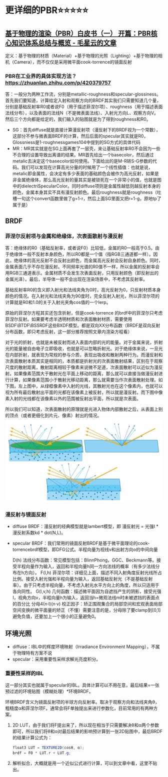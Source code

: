 # __更详细的PBR⭐⭐⭐⭐⭐__

  ## [基于物理的渲染（PBR）白皮书（一） 开篇：PBR核心知识体系总结与概览 - 毛星云的文章](https://zhuanlan.zhihu.com/p/53086060)

  定义：基于物理的材质（Material）+基于物理的光照（Lighting）+基于物理的相机（Camera），而不仅仅是采用微平面cook-torrence的镜面反射

### __PBR在工业界的具体实现方法？https://zhuanlan.zhihu.com/p/420379757__
  
  答：一般分为两种工作流，分别是metallic-roughness和specular-glossiness。首先我们要知道，计算给定入射和观察方向的BRDF其实我们只需要知道几个量，分别是基础反射率R0或者说F0（用于描述菲涅尔项）、roughness（用于描述表面法线分布），以及表面的法线N（不是微表面法线）、入射光方向L、观察方向V。然后三个方向都是给定的，我们输入的贴图就是为了得到roughness和R0。
  * SG：首先diffuse就是直接计算漫反射项（漫反射下的BRDF视为一个常数），这部分不参与微表面BRDF的计算，然后后面的specular其实就是R0，Glossniess是1-roughnessgames104中提到的SG方式的具体代码
  * MR：MR其实就是在SG上面再套了一层壳，来让基础反射率R0不会因为一些不合理的设置导致出离谱的结果。MR首先给出一个basecolor，然后通过metalic去决定这个basecolor如何使用。下面给出的是M-R转S-G参数的代码。我们可以发现在计算高光分量的时候用了一个线性插值：也就是说，metalic即金属性，会决定有多少表面的基础颜色会被作为高光反射，如果是非金属绝缘体，那么高光反射的量其实是被锁死在一个非常小的值，也就是图中的dielectriSpecularColor。同时diffuse项则是金属性越低则越反射本身的颜色，金属本身其实不具有漫反射颜色。最后roughness就是roughness（吐槽一句这个convert函数里做了g=1-r，然后上面SG里面又把r=1-g，原地tp了属于是）

## __BRDF__
### __菲涅尔反射项与金属和绝缘体，次表面散射与漫反射__
  
  答：绝缘体的R0（基础反射率，或者说F0）比较低，金属的R0一般高于0.5。由于绝缘体一般不反射本身颜色，所以R0都是一个值（指RGB三通道都一样）。因此，绝缘体的高光反射不会反射出颜色，而金属高光反射会反射自身颜色。同时，金属表面几乎不存在漫反射。不同频率光谱的R0值不一样，所以金属的反射率会用RGB三通道表示。金属材质不会发生次表面反射，只用反射颜色（即反射出的金属光泽）。最后，半导体一般不会出现在渲染场景中，不考虑其反射率。

  基础反射率R0的含义即入射光和法线夹角为0时，高光反射为0，只反射材质本身颜色的情况。在入射光和法线夹角为90度时，完全反射入射光，所以菲涅尔项的计算就是R0和1.0的关于入射光夹角cos值的一个lerp。

  原始的菲涅尔方程其实还包含折射，但是cook-torrence 的brdf中的菲涅尔只考虑菲涅尔反射。如果要考虑半透明材质和次表面散射材质，需要使用BSDF\BTDF\BSSRDF这些BXDF模型。都是双向XX分布函数（BRDF是双向反射分布函数，即只考虑反射，这一部分推荐按照文章内渲染方程看）

  对于光的折射，也就是未被反射而进入表面内部的光的能量。对于金属来说，折射光的能量被自由电子立即吸收，也就是可以忽略折射光。对于绝缘体来说，一旦光在内部折射，就表现为常规的参与介质，表现出吸收和散射两种行为。而漫反射和次表面散射本质其实是相同的，本质都是折射光的次表面散射结果，区别在于观察尺度的散射距离，散射距离相较于像素来说微不足道，次表面散射可以近似为漫反射。如果像素范围大于散射光在平面上移动的距离，那么就可以直接当做漫反射进行计算，如果像素范围小于散射光移动距离，那么就需要当作次表面散射处理。如下图，左上图中，从绿框像素中入射的光线，其散射光也在这个像素内，也就可以视为所有最后散射出平面的光都在该像素上被反射，所以就是漫反射。而下图中像素入射的光线都在该像素以外的范围被反射出平面，所以就是次表面。

  所以我们可以知道，次表面散射的原理就是光进入物体内部散射之后，从表面上别的顶点（或者更细化到片元、像素）射出的情况。
  ![image](https://github.com/CHy-KK/Images/blob/main/SSS.png?raw=true)

### __漫反射与镜面反射__

  * diffuse BRDF：漫反射的经典模型就是lambert模型，即 漫反射光 = 光强I * 漫反射系数kd * dot(N,L)。
  
  * specular BRDF：我们常用的镜面反射BRDF是基于微平面理论的cook-torrencebrdf模型，即DFG公式。半程向量为视线v和出射方向o的中间向量

    D(h) 法线分布函数：常见模型包括：BlinnPhong，GGC、Beckmann等。接受半程向量作为输入，返回和半程向量h同一方向法线的概率（有多少法线分布在h方向）。
    F(l,h) 菲涅尔项：详细见上面，描述不同入射角度反射光线所占比例。接受入射光强和半程向量为输入，返回基础反射光（不是基础反射率）。由于只考虑半程向量，不考虑入射光水平方向上的角度，所以只适用于各向同性。
    G(l,v,h) 几何函数：描述微平面因为自遮挡产生的阴影，接受光强I，视角方向v，半程向量h为输入，返回当h=微观法线m时未被遮挡的表面点的百分比
    分母4(n·l)(n·v) 校正因子：矫正围观集合的局部空间和宏观表面局部空间变换的微平面量的矫正（不懂）需要注意的是，分母除了要clamp到[0,1]避免负值，还要加上一个很小的正量避免0。
  
## __环境光照__

  * diffuse：IBL中的辉度环境映射（Irradiance Environment Mapping），不属于物理特有方案不说
  * specular：采用重要性采样求解光亮度积分。
### __重要性采样的IBL__
这一部分其实也就属于specular的IBL。具体计算可以不用在意，最后结果=一张预过滤的环境贴图（模糊处理）*环境BRDF。

环境BRDF含义为镜面反射项的半球方向反射率。取决于观察方向和法线夹角θ，粗糙度α和菲涅尔项F。通常会将F单独提出来进行参数化，目前常用的有两种方案。
1. 2D LUT，由于我们将F提出来了，所以现在相当于只需要解决θ和α两个参数即可，所以我们将θ和α对最后结果的影响预计算到一张2D贴图中，最后BRDF的结果计算公式为：

    ```c#
    float3 LUT = TEXTURE2D(cosθ, α);
    brdf = F0 * LUT.r + LUT.g; 
    ```
2. 解析拟合，大概就是用一个近似公式进行计算，可以到文章中看，这里不贴出。
    
    
